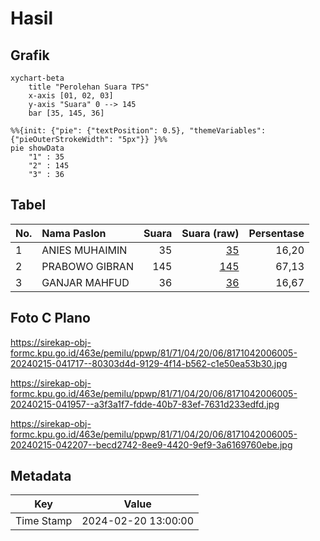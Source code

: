 # Hasil

## Grafik

```mermaid
xychart-beta
    title "Perolehan Suara TPS"
    x-axis [01, 02, 03]
    y-axis "Suara" 0 --> 145
    bar [35, 145, 36]
```

```mermaid
%%{init: {"pie": {"textPosition": 0.5}, "themeVariables": {"pieOuterStrokeWidth": "5px"}} }%%
pie showData
    "1" : 35
    "2" : 145
    "3" : 36
```

## Tabel

| No. | Nama Paslon    | Suara | Suara (raw) | Persentase |
|:--- |:-------------- | -----:| -----------:| ----------:|
| 1   | ANIES MUHAIMIN | 35    | [35][p-1]   | 16,20      |
| 2   | PRABOWO GIBRAN | 145   | [145][p-2]  | 67,13      |
| 3   | GANJAR MAHFUD  | 36    | [36][p-3]   | 16,67      |


[p-1]: https://github.com/gigit-pemilu/pemilu-2024-81-maluku/blob/main/pilpres/hitung-suara/sub/81-maluku/sub/71-kota-ambon/sub/04-teluk-ambon/sub/2006-hative-besar/sub/005-tps/sub/paslon-1.txt
[p-2]: https://github.com/gigit-pemilu/pemilu-2024-81-maluku/blob/main/pilpres/hitung-suara/sub/81-maluku/sub/71-kota-ambon/sub/04-teluk-ambon/sub/2006-hative-besar/sub/005-tps/sub/paslon-2.txt
[p-3]: https://github.com/gigit-pemilu/pemilu-2024-81-maluku/blob/main/pilpres/hitung-suara/sub/81-maluku/sub/71-kota-ambon/sub/04-teluk-ambon/sub/2006-hative-besar/sub/005-tps/sub/paslon-3.txt

## Foto C Plano

https://sirekap-obj-formc.kpu.go.id/463e/pemilu/ppwp/81/71/04/20/06/8171042006005-20240215-041717--80303d4d-9129-4f14-b562-c1e50ea53b30.jpg

https://sirekap-obj-formc.kpu.go.id/463e/pemilu/ppwp/81/71/04/20/06/8171042006005-20240215-041957--a3f3a1f7-fdde-40b7-83ef-7631d233edfd.jpg

https://sirekap-obj-formc.kpu.go.id/463e/pemilu/ppwp/81/71/04/20/06/8171042006005-20240215-042207--becd2742-8ee9-4420-9ef9-3a6169760ebe.jpg


## Metadata

| Key        | Value               |
| ---------- | ------------------- |
| Time Stamp | 2024-02-20 13:00:00 |




